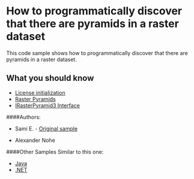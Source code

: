 # How to programmatically discover that there are pyramids in a raster dataset
This code sample shows how to programmatically discover that there are pyramids in a raster dataset.


## What you should know
* [License initialization](http://help.arcgis.com/en/sdk/10.0/arcobjects_net/componenthelp/index.html#//00420000006z000000)
* [Raster Pyramids](http://resources.arcgis.com/en/help/main/10.1/index.html#//009t00000019000000)
* [IRasterPyramid3 Interface](http://help.arcgis.com/en/sdk/10.0/arcobjects_net/componenthelp/index.html#//001q00000306000000)

####Authors:
* Sami E. - [Original sample](https://github.com/Esri/developer-support/tree/gh-pages/arcobjects-net/pyramids-present-in-raster-dataset)

* Alexander Nohe

####Other Samples Similar to this one:
* [Java](../../arcobjects-java/pyramids-present-in-raster-dataset)
* [.NET](../../arcobjects-net/pyramids-present-in-raster-dataset)
